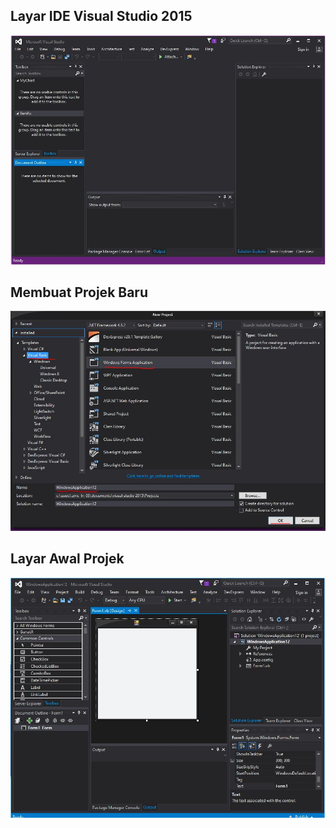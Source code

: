 ## Layar IDE Visual Studio 2015

![First Screen](https://github.com/freddywicaksono/pbo_pengenalan_vbnet/blob/main/images/10.JPG)

## Membuat Projek Baru

![First Screen](https://github.com/freddywicaksono/pbo_pengenalan_vbnet/blob/main/images/1.JPG)

## Layar Awal Projek

![First Screen](https://github.com/freddywicaksono/pbo_pengenalan_vbnet/blob/main/images/2.JPG)
